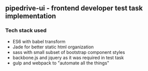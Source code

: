 ## pipedrive-ui - frontend developer test task implementation


### Tech stack used

* ES6 with babel transform
* Jade for better static html organization
* sass with small subset of bootstrap component styles
* backbone.js and jquery as it was required in test task
* gulp and webpack to "automate all the things"
